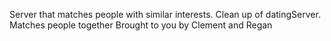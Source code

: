 Server that matches people with similar interests.  Clean up of datingServer.
Matches people together
Brought to you by Clement and Regan